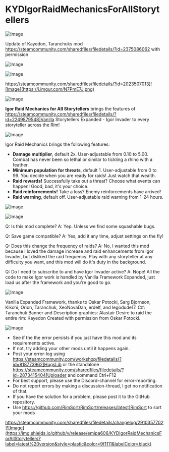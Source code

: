 # KYDIgorRaidMechanicsForAllStorytellers

![Image](https://i.imgur.com/buuPQel.png)

Update of Kayedon, Taranchuks mod
https://steamcommunity.com/sharedfiles/filedetails/?id=2375086062
with permission

![Image](https://i.imgur.com/pufA0kM.png)

	
![Image](https://i.imgur.com/Z4GOv8H.png)

https://steamcommunity.com/sharedfiles/filedetails/?id=2023507013]![Image](https://i.imgur.com/N7PmE7J.png)

![Image](https://i.imgur.com/vUcocY7.png)


**Igor Raid Mechanics for All Storytellers** brings the features of https://steamcommunity.com/sharedfiles/filedetails/?id=2249879548]Vanilla Storytellers Expanded - Igor Invader to every storyteller across the Rim!

![Image](https://i.imgur.com/gjlczTl.png)

Igor Raid Mechanics brings the following features:

- **Damage multiplier**, default 2x. User-adjustable from 0.10 to 5.00. Combat has never been so lethal or similar to tickling a rhino with a feather. 
- **Minimum population for threats**, default 1. User-adjustable from 0 to 99. You decide when you are ready for raids! Just watch that wealth.
- **Raid rewards!** Successfully take out a threat? Choose what events can happen! Good, bad, it's your choice. 
- **Raid reinforcements!** Take a loss? Enemy reinforcements have arrived!
- **Raid warning**, default off. User-adjustable raid warning from 1-24 hours.


![Image](https://i.imgur.com/XqPwU9c.png)


![Image](https://i.imgur.com/IEu1Z6x.png)

Q: Is this mod complete?
A: Yep. Unless we find some squashable bugs.

Q: Save game compatible?
A: Yes, add it any time, adjust settings on the fly!

Q: Does this change the frequency of raids?
A: No, I wanted this mod because I loved the damage increase and raid enhancements from Igor Invader, but disliked the raid frequency. Play with any storyteller at any difficulty you want, and this mod will do it's duty in the background.

Q: Do I need to subscribe to and have Igor Invader active?
A: Nope! All the code to make Igor work is handled by Vanilla Framework Expanded, just load us after the framework and you're good to go.

![Image](https://i.imgur.com/Lg4aSWw.png)

Vanilla Expanded Framework, thanks to Oskar Potocki, Sarg Bjornson, Kikohi, Orion, Taranchuk, XeoNovaDan, erdelf, and legodude17.
C#: Taranchuk
Banner and Description graphics: Alastair
Desire to raid the entire rim: Kayedon
Created with permission from Oskar Potocki.
	
![Image](https://i.imgur.com/PwoNOj4.png)



-  See if the the error persists if you just have this mod and its requirements active.
-  If not, try adding your other mods until it happens again.
-  Post your error-log using https://steamcommunity.com/workshop/filedetails/?id=818773962]HugsLib or the standalone https://steamcommunity.com/sharedfiles/filedetails/?id=2873415404]Uploader and command Ctrl+F12
-  For best support, please use the Discord-channel for error-reporting.
-  Do not report errors by making a discussion-thread, I get no notification of that.
-  If you have the solution for a problem, please post it to the GitHub repository.
-  Use https://github.com/RimSort/RimSort/releases/latest]RimSort to sort your mods



https://steamcommunity.com/sharedfiles/filedetails/changelog/2910357702]![Image](https://img.shields.io/github/v/release/emipa606/KYDIgorRaidMechanicsForAllStorytellers?label=latest%20version&style=plastic&color=9f1111&labelColor=black)

